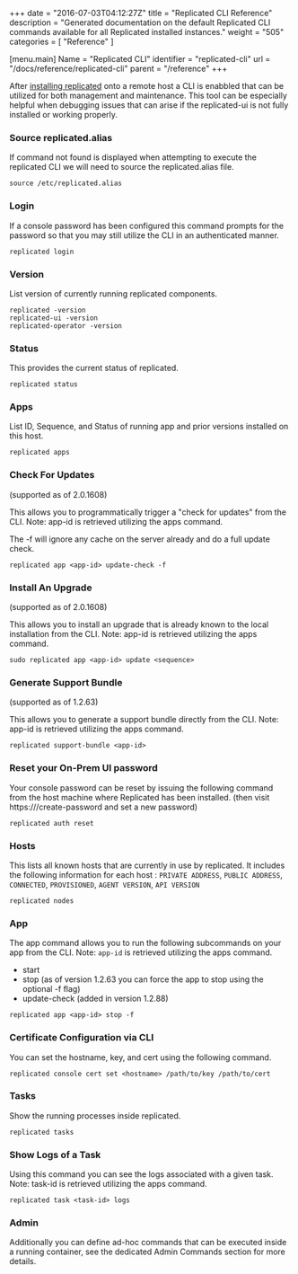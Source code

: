 +++
date = "2016-07-03T04:12:27Z"
title = "Replicated CLI Reference"
description = "Generated documentation on the default Replicated CLI commands available for all Replicated installed instances."
weight = "505"
categories = [ "Reference" ]

[menu.main]
Name       = "Replicated CLI"
identifier = "replicated-cli"
url        = "/docs/reference/replicated-cli"
parent     = "/reference"
+++

After [installing replicated](http://docs.replicated.com/docs/installing-replicated#section-easy-installation) onto a remote host a CLI is enabbled
that can be utilized for both management and maintenance. This tool can be especially helpful when debugging issues that can arise if the
replicated-ui is not fully installed or working properly.

### Source replicated.alias
If command not found is displayed when attempting to execute the replicated CLI we will need to source the replicated.alias file.

```shell
source /etc/replicated.alias
```

### Login
If a console password has been configured this command prompts for the password so that you may still utilize the CLI in an authenticated manner.

```shell
replicated login
```

### Version
List version of currently running replicated components.

```shell
replicated -version
replicated-ui -version
replicated-operator -version
```

### Status
This provides the current status of replicated.

```shell
replicated status
```

### Apps
List ID, Sequence, and Status of running app and prior versions installed on this host.

```shell
replicated apps
```

### Check For Updates
(supported as of 2.0.1608)

This allows you to programmatically trigger a "check for updates" from the CLI.
Note: app-id is retrieved utilizing the apps command.

The -f will ignore any cache on the server already and do a full update check.

```shell
replicated app <app-id> update-check -f
```

### Install An Upgrade
(supported as of 2.0.1608)

This allows you to install an upgrade that is already known to the local installation from the CLI.
Note: app-id is retrieved utilizing the apps command.

```shell
sudo replicated app <app-id> update <sequence>
```

### Generate Support Bundle
(supported as of 1.2.63)

This allows you to generate a support bundle directly from the CLI.
Note: app-id is retrieved utilizing the apps command.

```shell
replicated support-bundle <app-id>
```

### Reset your On-Prem UI password
Your console password can be reset by issuing the following command from the host machine where Replicated
has been installed. (then visit https://<server>/create-password and set a new password)

```shell
replicated auth reset
```

### Hosts
This lists all known hosts that are currently in use by replicated. It includes the following information for
each host : `PRIVATE ADDRESS`, `PUBLIC ADDRESS`, `CONNECTED`, `PROVISIONED`, `AGENT VERSION`, `API VERSION`

```shell
replicated nodes
```

### App
The app command allows you to run the following subcommands on your app from the CLI.
Note: `app-id` is retrieved utilizing the apps command.

- start
- stop (as of version 1.2.63 you can force the app to stop using the optional -f flag)
- update-check (added in version 1.2.88)

```shell
replicated app <app-id> stop -f
```

### Certificate Configuration via CLI
You can set the hostname, key, and cert using the following command.

```shell
replicated console cert set <hostname> /path/to/key /path/to/cert
```

### Tasks
Show the running processes inside replicated.

```shell
replicated tasks
```

### Show Logs of a Task
Using this command you can see the logs associated with a given task.
Note: task-id is retrieved utilizing the apps command.

```shell
replicated task <task-id> logs
```

### Admin
Additionally you can define ad-hoc commands that can be executed inside a running container,
see the dedicated Admin Commands section for more details.
